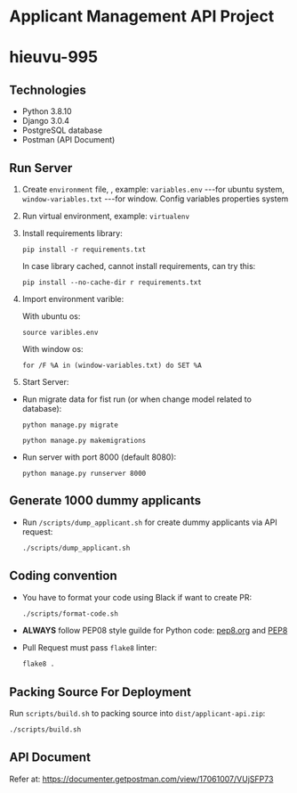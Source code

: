 # Applicant Management API Project
# hieuvu-995
## Technologies

- Python 3.8.10
- Django 3.0.4
- PostgreSQL database
- Postman (API Document)

## Run Server

1. Create `environment` file, , example: `variables.env` ---for ubuntu system, `window-variables.txt` ---for window. 
   Config variables properties system
2. Run virtual environment, example: `virtualenv`
3. Install requirements library:
   ```
   pip install -r requirements.txt
   ```
   In case library cached, cannot install requirements, can try this:
   ```
   pip install --no-cache-dir r requirements.txt
   ```
4. Import environment varible:

   With ubuntu os:
   ```
   source varibles.env
   ```
   With window os:
   ```
   for /F %A in (window-variables.txt) do SET %A
   ```
  
5. Start Server:
- Run migrate data for fist run (or when change model related to database):
   ```
   python manage.py migrate
   ```  
   ```
   python manage.py makemigrations
   ```  

- Run server with port 8000 (default 8080):

   ```
   python manage.py runserver 8000
   ```  

## Generate 1000 dummy applicants

- Run `/scripts/dump_applicant.sh` for create dummy applicants via API request:

    ```bash
    ./scripts/dump_applicant.sh
    ```

## Coding convention

- You have to format your code using Black if want to create PR:

    ```bash
    ./scripts/format-code.sh
    ```
- **ALWAYS** follow PEP08 style guilde for Python code: [pep8.org](https://pep8.org) and [PEP8](https://www.python.org/dev/peps/pep-0008/)
- Pull Request must pass `flake8` linter:

    ```bash
    flake8 .
    ```

## Packing Source For Deployment

Run `scripts/build.sh` to packing source into `dist/applicant-api.zip`:

 ```bash
 ./scripts/build.sh
 ```
## API Document

Refer at: https://documenter.getpostman.com/view/17061007/VUjSFP73
